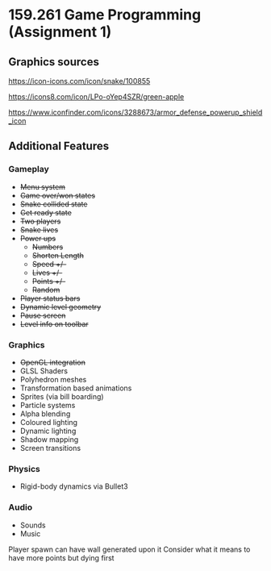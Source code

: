# 159.261 Game Programming (Assignment 1)
## Graphics sources
https://icon-icons.com/icon/snake/100855

https://icons8.com/icon/LPo-oYep4SZR/green-apple

https://www.iconfinder.com/icons/3288673/armor_defense_powerup_shield_icon

## Additional Features

### Gameplay
- ~~Menu system~~
- ~~Game over/won states~~
- ~~Snake collided state~~
- ~~Get ready state~~
- ~~Two players~~
- ~~Snake lives~~
- ~~Power ups~~
    - ~~Numbers~~
    - ~~Shorten Length~~
    - ~~Speed +/-~~
    - ~~Lives +/-~~
    - ~~Points +/-~~
    - ~~Random~~
- ~~Player status bars~~
- ~~Dynamic level geometry~~
- ~~Pause screen~~
- ~~Level info on toolbar~~

### Graphics
- ~~OpenGL integration~~
- GLSL Shaders
- Polyhedron meshes
- Transformation based animations
- Sprites (via bill boarding)
- Particle systems
- Alpha blending
- Coloured lighting
- Dynamic lighting
- Shadow mapping
- Screen transitions

### Physics
- Rigid-body dynamics via Bullet3

### Audio
- Sounds
- Music

Player spawn can have wall generated upon it
Consider what it means to have more points but dying first

